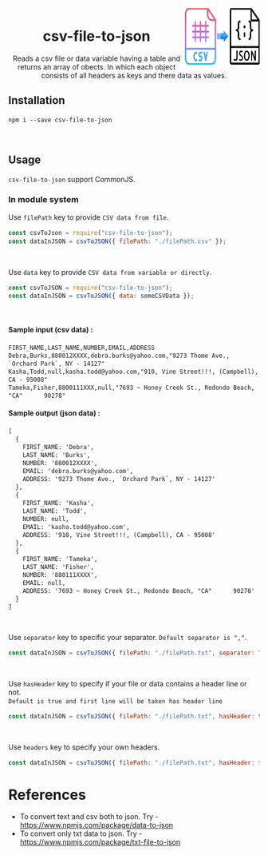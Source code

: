 <img src="./resources/csv_to_json.png" align="right" width="150" height="112.5"/>

<h1 align="center">csv-file-to-json</h1>

<div align="center">

Reads a csv file or data variable having a table and returns an array of obects. In which each object consists of all headers as keys and there data as values.

</div>

## Installation
```
npm i --save csv-file-to-json
```
<br>

## Usage
`csv-file-to-json` support CommonJS.
<br>

### In module system

Use `filePath` key to provide `CSV data from file`.
```javascript
const csvToJson = require("csv-file-to-json");
const dataInJSON = csvToJSON({ filePath: "./filePath.csv" });
```
<br>

Use `data` key to provide `CSV data from variable or directly`.
```javascript
const csvToJSON = require("csv-file-to-json");
const dataInJSON = csvToJSON({ data: someCSVData });
```
<br>

#### Sample input (csv data) :

```
FIRST_NAME,LAST_NAME,NUMBER,EMAIL,ADDRESS
Debra,Burks,880012XXXX,debra.burks@yahoo.com,"9273 Thome Ave., `Orchard Park`, NY - 14127"
Kasha,Todd,null,kasha.todd@yahoo.com,"910, Vine Street!!!, (Campbell), CA - 95008"
Tameka,Fisher,8800111XXX,null,"7693 ~ Honey Creek St., Redondo Beach, "CA"      90278"
```

#### Sample output (json data) :

```
[
  {
    FIRST_NAME: 'Debra',
    LAST_NAME: 'Burks',
    NUMBER: '880012XXXX',
    EMAIL: 'debra.burks@yahoo.com',
    ADDRESS: '9273 Thome Ave., `Orchard Park`, NY - 14127'
  },
  {
    FIRST_NAME: 'Kasha',
    LAST_NAME: 'Todd',
    NUMBER: null,
    EMAIL: 'kasha.todd@yahoo.com',
    ADDRESS: '910, Vine Street!!!, (Campbell), CA - 95008'
  },
  {
    FIRST_NAME: 'Tameka',
    LAST_NAME: 'Fisher',
    NUMBER: '880111XXXX',
    EMAIL: null,
    ADDRESS: '7693 ~ Honey Creek St., Redondo Beach, "CA"      90278'
  }
]
```
<br>

Use `separator` key to specific your separator. `Default separator is ","`.
```javascript
const dataInJSON = csvToJSON({ filePath: "./filePath.txt", separator: "," });
```
<br>

Use `hasHeader` key to specify if your file or data contains a header line or not.<br>
`Default is true and first line will be taken has header line`
```javascript
const dataInJSON = csvToJSON({ filePath: "./filePath.txt", hasHeader: true });
```
<br>

Use `headers` key to specify your own headers.
```javascript
const dataInJSON = csvToJSON({ filePath: "./filePath.txt", hasHeader: false, headers: ["FIRST_NAME", "LAST_NAME", "NUMBER", "EMAIL", "ADDRESS"] });
```

# References
* To convert text and csv both to json. Try - https://www.npmjs.com/package/data-to-json
* To convert only txt data to json. Try - https://www.npmjs.com/package/txt-file-to-json

